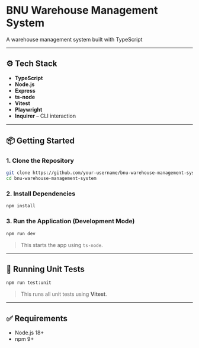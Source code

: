 # BNU Warehouse Management System

A warehouse management system built with TypeScript

---

## ⚙️ Tech Stack

- **TypeScript**
- **Node.js**
- **Express**
- **ts-node**
- **Vitest**
- **Playwright**
- **Inquirer** – CLI interaction

---

## 📦 Getting Started

### 1. Clone the Repository

```bash
git clone https://github.com/your-username/bnu-warehouse-management-system.git
cd bnu-warehouse-management-system
```

### 2. Install Dependencies

```bash
npm install
```

### 3. Run the Application (Development Mode)

```bash
npm run dev
```

> This starts the app using `ts-node`.

---

## 🧪 Running Unit Tests

```bash
npm run test:unit
```

> This runs all unit tests using **Vitest**.

---

## ✅ Requirements

- Node.js 18+
- npm 9+
